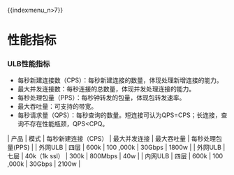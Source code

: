 {{indexmenu_n>7}}

# 性能指标

### ULB性能指标

* 每秒新建连接数（CPS）：每秒新建连接的数量，体现处理新增连接的能力。
* 最大并发连接数：每秒连接的总数量，体现并发处理连接的能力。
* 每秒处理包量（PPS）：每秒钟转发的包量，体现包转发速率。
* 最大吞吐量：可支持的带宽。
* 每秒请求量（QPS）：每秒查询的数量。短连接可认为QPS=CPS；长连接，查询不存在性能瓶颈，QPS<CPQ。

| 产品 | 模式 | 每秒新建连接（CPS） | 最大并发连接 | 最大吞吐量 | 每秒处理包量\(PPS\) |
| 外网ULB | 四层 | 600k | 100 ,000k | 30Gbps | 1800w |
| 外网ULB | 七层 | 40k（1k ssl） | 300k | 800Mbps | 40w |
| 内网ULB | 四层 | 600k | 100 ,000k | 30Gbps | 2100w |



